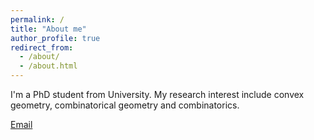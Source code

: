 ```yaml
---
permalink: /
title: "About me"
author_profile: true
redirect_from: 
  - /about/
  - /about.html
---
```


I'm a PhD student from University. My research interest include convex geometry, combinatorical geometry and combinatorics.

[Email](mailto:shanshan.wang@edu.bme.hu)


